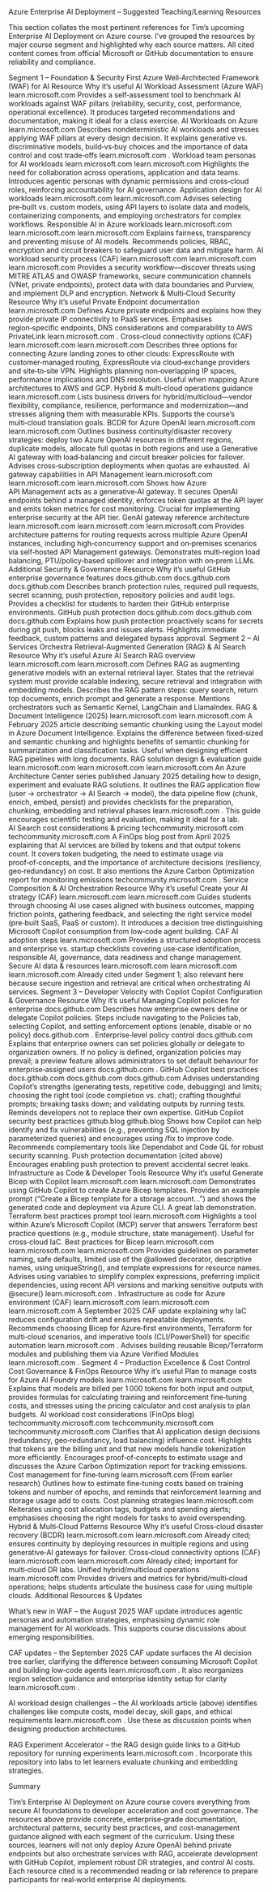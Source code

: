 Azure Enterprise AI Deployment – Suggested Teaching/Learning Resources

This section collates the most pertinent references for Tim’s upcoming Enterprise AI Deployment on Azure course. I’ve grouped the resources by major course segment and highlighted why each source matters. All cited content comes from official Microsoft or GitHub documentation to ensure reliability and compliance.

Segment 1 – Foundation & Security First
Azure Well‑Architected Framework (WAF) for AI
Resource	Why it’s useful
AI Workload Assessment (Azure WAF)
learn.microsoft.com
	Provides a self‑assessment tool to benchmark AI workloads against WAF pillars (reliability, security, cost, performance, operational excellence). It produces targeted recommendations and documentation, making it ideal for a class exercise.
AI Workloads on Azure
learn.microsoft.com
	Describes nondeterministic AI workloads and stresses applying WAF pillars at every design decision. It explains generative vs. discriminative models, build‑vs‑buy choices and the importance of data control and cost trade‑offs
learn.microsoft.com
.
Workload team personas for AI workloads
learn.microsoft.com
learn.microsoft.com
	Highlights the need for collaboration across operations, application and data teams. Introduces agentic personas with dynamic permissions and cross‑cloud roles, reinforcing accountability for AI governance.
Application design for AI workloads
learn.microsoft.com
learn.microsoft.com
	Advises selecting pre‑built vs. custom models, using API layers to isolate data and models, containerizing components, and employing orchestrators for complex workflows.
Responsible AI in Azure workloads
learn.microsoft.com
learn.microsoft.com
learn.microsoft.com
	Explains fairness, transparency and preventing misuse of AI models. Recommends policies, RBAC, encryption and circuit breakers to safeguard user data and mitigate harm.
AI workload security process (CAF)
learn.microsoft.com
learn.microsoft.com
learn.microsoft.com
	Provides a security workflow—discover threats using MITRE ATLAS and OWASP frameworks, secure communication channels (VNet, private endpoints), protect data with data boundaries and Purview, and implement DLP and encryption.
Network & Multi‑Cloud Security
Resource	Why it’s useful
Private Endpoint documentation
learn.microsoft.com
	Defines Azure private endpoints and explains how they provide private IP connectivity to PaaS services. Emphasises region‑specific endpoints, DNS considerations and comparability to AWS PrivateLink
learn.microsoft.com
.
Cross‑cloud connectivity options (CAF)
learn.microsoft.com
learn.microsoft.com
	Describes three options for connecting Azure landing zones to other clouds: ExpressRoute with customer‑managed routing, ExpressRoute via cloud‑exchange providers and site‑to‑site VPN. Highlights planning non‑overlapping IP spaces, performance implications and DNS resolution. Useful when mapping Azure architectures to AWS and GCP.
Hybrid & multi‑cloud operations guidance
learn.microsoft.com
	Lists business drivers for hybrid/multicloud—vendor flexibility, compliance, resilience, performance and modernization—and stresses aligning them with measurable KPIs. Supports the course’s multi‑cloud translation goals.
BCDR for Azure OpenAI
learn.microsoft.com
learn.microsoft.com
	Outlines business continuity/disaster recovery strategies: deploy two Azure OpenAI resources in different regions, duplicate models, allocate full quotas in both regions and use a Generative AI gateway with load‑balancing and circuit breaker policies for failover. Advises cross‑subscription deployments when quotas are exhausted.
AI gateway capabilities in API Management
learn.microsoft.com
learn.microsoft.com
learn.microsoft.com
	Shows how Azure API Management acts as a generative‑AI gateway. It secures OpenAI endpoints behind a managed identity, enforces token quotas at the API layer and emits token metrics for cost monitoring. Crucial for implementing enterprise security at the API tier.
GenAI gateway reference architecture
learn.microsoft.com
learn.microsoft.com
learn.microsoft.com
	Provides architecture patterns for routing requests across multiple Azure OpenAI instances, including high‑concurrency support and on‑premises scenarios via self‑hosted API Management gateways. Demonstrates multi‑region load balancing, PTU/policy‑based spillover and integration with on‑prem LLMs.
Additional Security & Governance
Resource	Why it’s useful
GitHub enterprise governance features
docs.github.com
docs.github.com
docs.github.com
	Describes branch protection rules, required pull requests, secret scanning, push protection, repository policies and audit logs. Provides a checklist for students to harden their GitHub enterprise environments.
GitHub push protection
docs.github.com
docs.github.com
docs.github.com
	Explains how push protection proactively scans for secrets during git push, blocks leaks and issues alerts. Highlights immediate feedback, custom patterns and delegated bypass approval.
Segment 2 – AI Services Orchestra
Retrieval‑Augmented Generation (RAG) & AI Search
Resource	Why it’s useful
Azure AI Search RAG overview
learn.microsoft.com
learn.microsoft.com
	Defines RAG as augmenting generative models with an external retrieval layer. States that the retrieval system must provide scalable indexing, secure retrieval and integration with embedding models. Describes the RAG pattern steps: query search, return top documents, enrich prompt and generate a response. Mentions orchestrators such as Semantic Kernel, LangChain and LlamaIndex.
RAG & Document Intelligence (2025)
learn.microsoft.com
learn.microsoft.com
	A February 2025 article describing semantic chunking using the Layout model in Azure Document Intelligence. Explains the difference between fixed‑sized and semantic chunking and highlights benefits of semantic chunking for summarization and classification tasks. Useful when designing efficient RAG pipelines with long documents.
RAG solution design & evaluation guide
learn.microsoft.com
learn.microsoft.com
learn.microsoft.com
	An Azure Architecture Center series published January 2025 detailing how to design, experiment and evaluate RAG solutions. It outlines the RAG application flow (user → orchestrator → AI Search → model), the data pipeline flow (chunk, enrich, embed, persist) and provides checklists for the preparation, chunking, embedding and retrieval phases
learn.microsoft.com
. This guide encourages scientific testing and evaluation, making it ideal for a lab.
AI Search cost considerations & pricing
techcommunity.microsoft.com
techcommunity.microsoft.com
	A FinOps blog post from April 2025 explaining that AI services are billed by tokens and that output tokens count. It covers token budgeting, the need to estimate usage via proof‑of‑concepts, and the importance of architecture decisions (resiliency, geo‑redundancy) on cost. It also mentions the Azure Carbon Optimization report for monitoring emissions
techcommunity.microsoft.com
.
Service Composition & AI Orchestration
Resource	Why it’s useful
Create your AI strategy (CAF)
learn.microsoft.com
learn.microsoft.com
	Guides students through choosing AI use cases aligned with business outcomes, mapping friction points, gathering feedback, and selecting the right service model (pre‑built SaaS, PaaS or custom). It introduces a decision tree distinguishing Microsoft Copilot consumption from low‑code agent building.
CAF AI adoption steps
learn.microsoft.com
	Provides a structured adoption process and enterprise vs. startup checklists covering use‑case identification, responsible AI, governance, data readiness and change management.
Secure AI data & resources
learn.microsoft.com
learn.microsoft.com
learn.microsoft.com
	Already cited under Segment 1; also relevant here because secure ingestion and retrieval are critical when orchestrating AI services.
Segment 3 – Developer Velocity with Copilot
Copilot Configuration & Governance
Resource	Why it’s useful
Managing Copilot policies for enterprise
docs.github.com
	Describes how enterprise owners define or delegate Copilot policies. Steps include navigating to the Policies tab, selecting Copilot, and setting enforcement options (enable, disable or no policy)
docs.github.com
.
Enterprise‑level policy control
docs.github.com
	Explains that enterprise owners can set policies globally or delegate to organization owners. If no policy is defined, organization policies may prevail; a preview feature allows administrators to set default behaviour for enterprise‑assigned users
docs.github.com
.
GitHub Copilot best practices
docs.github.com
docs.github.com
docs.github.com
	Advises understanding Copilot’s strengths (generating tests, repetitive code, debugging) and limits; choosing the right tool (code completion vs. chat); crafting thoughtful prompts; breaking tasks down; and validating outputs by running tests. Reminds developers not to replace their own expertise.
GitHub Copilot security best practices
github.blog
github.blog
	Shows how Copilot can help identify and fix vulnerabilities (e.g., preventing SQL injection by parameterized queries) and encourages using /fix to improve code. Recommends complementary tools like Dependabot and Code QL for robust security scanning.
Push protection documentation (cited above)	Encourages enabling push protection to prevent accidental secret leaks.
Infrastructure as Code & Developer Tools
Resource	Why it’s useful
Generate Bicep with Copilot
learn.microsoft.com
learn.microsoft.com
	Demonstrates using GitHub Copilot to create Azure Bicep templates. Provides an example prompt (“Create a Bicep template for a storage account…”) and shows the generated code and deployment via Azure CLI. A great lab demonstration.
Terraform best practices prompt tool
learn.microsoft.com
	Highlights a tool within Azure’s Microsoft Copilot (MCP) server that answers Terraform best practice questions (e.g., module structure, state management). Useful for cross‑cloud IaC.
Best practices for Bicep
learn.microsoft.com
learn.microsoft.com
learn.microsoft.com
	Provides guidelines on parameter naming, safe defaults, limited use of the @allowed decorator, descriptive names, using uniqueString(), and template expressions for resource names. Advises using variables to simplify complex expressions, preferring implicit dependencies, using recent API versions and marking sensitive outputs with @secure()
learn.microsoft.com
.
Infrastructure as code for Azure environment (CAF)
learn.microsoft.com
learn.microsoft.com
learn.microsoft.com
	A September 2025 CAF update explaining why IaC reduces configuration drift and ensures repeatable deployments. Recommends choosing Bicep for Azure‑first environments, Terraform for multi‑cloud scenarios, and imperative tools (CLI/PowerShell) for specific automation
learn.microsoft.com
. Advises building reusable Bicep/Terraform modules and publishing them via Azure Verified Modules
learn.microsoft.com
.
Segment 4 – Production Excellence & Cost Control
Cost Governance & FinOps
Resource	Why it’s useful
Plan to manage costs for Azure AI Foundry models
learn.microsoft.com
learn.microsoft.com
	Explains that models are billed per 1 000 tokens for both input and output, provides formulas for calculating training and reinforcement fine‑tuning costs, and stresses using the pricing calculator and cost analysis to plan budgets.
AI workload cost considerations (FinOps blog)
techcommunity.microsoft.com
techcommunity.microsoft.com
techcommunity.microsoft.com
	Clarifies that AI application design decisions (redundancy, geo‑redundancy, load balancing) influence cost. Highlights that tokens are the billing unit and that new models handle tokenization more efficiently. Encourages proof‑of‑concepts to estimate usage and discusses the Azure Carbon Optimization report for tracking emissions.
Cost management for fine‑tuning
learn.microsoft.com
	(From earlier research) Outlines how to estimate fine‑tuning costs based on training tokens and number of epochs, and reminds that reinforcement learning and storage usage add to costs.
Cost planning strategies
learn.microsoft.com
	Reiterates using cost allocation tags, budgets and spending alerts; emphasises choosing the right models for tasks to avoid overspending.
Hybrid & Multi‑Cloud Patterns
Resource	Why it’s useful
Cross‑cloud disaster recovery (BCDR)
learn.microsoft.com
learn.microsoft.com
	Already cited; ensures continuity by deploying resources in multiple regions and using generative‑AI gateways for failover.
Cross‑cloud connectivity options (CAF)
learn.microsoft.com
learn.microsoft.com
	Already cited; important for multi‑cloud DR labs.
Unified hybrid/multicloud operations
learn.microsoft.com
	Provides drivers and metrics for hybrid/multi‑cloud operations; helps students articulate the business case for using multiple clouds.
Additional Resources & Updates

What’s new in WAF – the August 2025 WAF update introduces agentic personas and automation strategies, emphasising dynamic role management for AI workloads. This supports course discussions about emerging responsibilities.

CAF updates – the September 2025 CAF update surfaces the AI decision tree earlier, clarifying the difference between consuming Microsoft Copilot and building low‑code agents
learn.microsoft.com
. It also reorganizes region selection guidance and enterprise identity setup for clarity
learn.microsoft.com
.

AI workload design challenges – the AI workloads article (above) identifies challenges like compute costs, model decay, skill gaps, and ethical requirements
learn.microsoft.com
. Use these as discussion points when designing production architectures.

RAG Experiment Accelerator – the RAG design guide links to a GitHub repository for running experiments
learn.microsoft.com
. Incorporate this repository into labs to let learners evaluate chunking and embedding strategies.

Summary

Tim’s Enterprise AI Deployment on Azure course covers everything from secure AI foundations to developer acceleration and cost governance. The resources above provide concrete, enterprise‑grade documentation, architectural patterns, security best practices, and cost‑management guidance aligned with each segment of the curriculum. Using these sources, learners will not only deploy Azure OpenAI behind private endpoints but also orchestrate services with RAG, accelerate development with GitHub Copilot, implement robust DR strategies, and control AI costs. Each resource cited is a recommended reading or lab reference to prepare participants for real‑world enterprise AI deployments.
